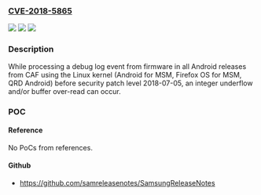 ### [CVE-2018-5865](https://cve.mitre.org/cgi-bin/cvename.cgi?name=CVE-2018-5865)
![](https://img.shields.io/static/v1?label=Product&message=Android%20for%20MSM%2C%20Firefox%20OS%20for%20MSM%2C%20QRD%20Android&color=blue)
![](https://img.shields.io/static/v1?label=Version&message=n%2Fa&color=blue)
![](https://img.shields.io/static/v1?label=Vulnerability&message=Integer%20Underflow%20in%20WLAN&color=brighgreen)

### Description

While processing a debug log event from firmware in all Android releases from CAF using the Linux kernel (Android for MSM, Firefox OS for MSM, QRD Android) before security patch level 2018-07-05, an integer underflow and/or buffer over-read can occur.

### POC

#### Reference
No PoCs from references.

#### Github
- https://github.com/samreleasenotes/SamsungReleaseNotes

